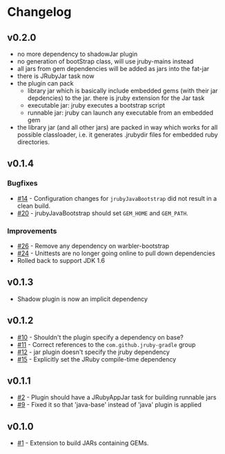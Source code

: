 # Changelog

## v0.2.0

* no more dependency to shadowJar plugin
* no generation of bootStrap class, will use jruby-mains instead
* all jars from gem dependencies will be added as jars into the fat-jar
* there is JRubyJar task now
* the plugin can pack
  * library jar which is basically include embedded gems (with their jar depdencies) to the jar. there is jruby extension for the Jar task
  * executable jar: jruby executes a bootstrap script
  * runnable jar: jruby can launch any executable from an embedded gem
* the library jar (and all other jars) are packed in way which works for all possible classloader, i.e. it generates .jrubydir files for embedded ruby directories.

## v0.1.4

### Bugfixes

* [#14](https://github.com/jruby-gradle/jruby-gradle-jar-plugin/issues/14) - Configuration changes for `jrubyJavaBootstrap`
   did not result in a clean build.
* [#20](https://github.com/jruby-gradle/jruby-gradle-jar-plugin/issues/20) -  jrubyJavaBootstrap should set `GEM_HOME`
  and `GEM_PATH`.

### Improvements

* [#26](https://github.com/jruby-gradle/jruby-gradle-jar-plugin/issues/26) - Remove any dependency on warbler-bootstrap
* [#24](https://github.com/jruby-gradle/jruby-gradle-jar-plugin/issues/24) - Unittests are no longer going online to pull
  down dependencies
* Rolled back to support JDK 1.6

## v0.1.3

* Shadow plugin is now an implicit dependency

## v0.1.2

* [#10](https://github.com/jruby-gradle/jruby-gradle-jar-plugin/issues/10) - Shouldn't the plugin specify a dependency on base?
* [#11](https://github.com/jruby-gradle/jruby-gradle-jar-plugin/pull/11) - Correct references to the `com.github.jruby-gradle` group
* [#12](https://github.com/jruby-gradle/jruby-gradle-jar-plugin/issues/12) - jar plugin doesn't specify the jruby dependency
* [#15](https://github.com/jruby-gradle/jruby-gradle-jar-plugin/pull/15) - Explicitly set the JRuby compile-time dependency

## v0.1.1

* [#2](https://github.com/jruby-gradle/jruby-gradle-jar-plugin/issues/2) - Plugin should have a JRubyAppJar task for building runnable jars
* [#9](https://github.com/jruby-gradle/jruby-gradle-jar-plugin/pull/9) - Fixed it so that 'java-base' instead of 'java' plugin is applied

## v0.1.0

* [#1](https://github.com/jruby-gradle/jruby-gradle-jar-plugin/issues/1) - Extension to build JARs containing GEMs.
